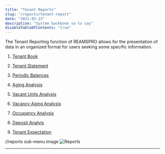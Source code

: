 ```yaml
---
title: "Tenant Reports"
slug: "/reports/tenant-report"
date: "2021-03-23"
description: "System backbone so to say"
disableTableOfContents: "true"
---
```


The Tenant Reporting function of REAMSPRO allows for the presentation of data in an organized format for users seeking some specific information. 

1. [Tenant Book](/reports/tenant-book)

2. [Tenant Statement](/reports/tenant-statement)

3. [Periodic Balances](/reports/periodic-balances)

4. [Aging Analysis](/reports/aging-analysis)

5. [Vacant Units Analysis](/reports/vacant-unit)

6. [Vacancy Aging Analysis](/reports/vacancy-aging)

7. [Occupancy Analysis](/reports/occupancy-analysis)

8. [Deposit Analyis](/reports/deposit-analysis)

9. [Tenant Expectation](/reports/tenant-expectation)

//reports sub-menu image
![Reports ](../images/report-sub-menu.png)

----
